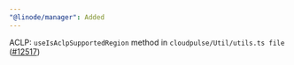 ```yaml
---
"@linode/manager": Added
---
```


ACLP: `useIsAclpSupportedRegion` method in `cloudpulse/Util/utils.ts file` ([#12517](https://github.com/linode/manager/pull/12517))
